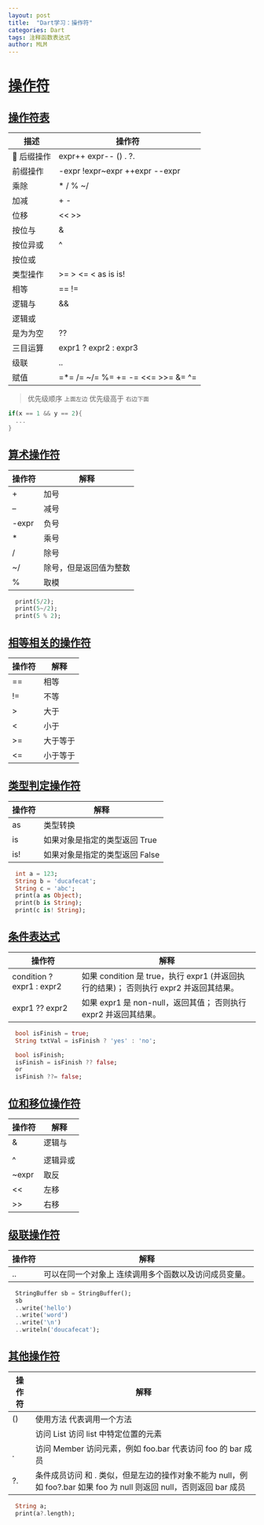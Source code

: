```yaml
---
layout: post
title:  "Dart学习：操作符"
categories: Dart
tags: 注释函数表达式
author: MLM
---
```

# [操作符]()

## [操作符表]()


| 描述       | 操作符                              |
| ---------- | ----------------------------------- |
|  后缀操作 | expr++ expr-- () . ?.               |
| 前缀操作   | -expr !expr\~expr ++expr --expr     |
| 乘除       | \* / % \~/                          |
| 加减       | + -                                 |
| 位移       | << >>                               |
| 按位与     | &                                   |
| 按位异或   | ^                                   |
| 按位或     |                                     |
| 类型操作   | >= > <= < as is is!                 |
| 相等       | == !=                               |
| 逻辑与     | &&                                  |
| 逻辑或     |                                     |
| 是为为空   | ??                                  |
| 三目运算   | expr1 ? expr2 : expr3               |
| 级联       | ..                                  |
| 赋值       | =\*= /= \~/= %= += -= <<= >>= &= ^= |

> 优先级顺序 `上面左边` 优先级高于 `右边下面`

```dart
if(x == 1 && y == 2){
  ...
}
```

## [算术操作符]()


| 操作符 | 解释                   |
| ------ | ---------------------- |
| +      | 加号                   |
| –     | 减号                   |
| -expr  | 负号                   |
| \*     | 乘号                   |
| /      | 除号                   |
| \~/    | 除号，但是返回值为整数 |
| %      | 取模                   |

```dart
  print(5/2);
  print(5~/2);
  print(5 % 2);
```

## [相等相关的操作符]()


| 操作符 | 解释     |
| ------ | -------- |
| ==     | 相等     |
| !=     | 不等     |
| >      | 大于     |
| <      | 小于     |
| >=     | 大于等于 |
| <=     | 小于等于 |

## [类型判定操作符]()


| 操作符 | 解释                           |
| ------ | ------------------------------ |
| as     | 类型转换                       |
| is     | 如果对象是指定的类型返回 True  |
| is!    | 如果对象是指定的类型返回 False |

```dart
  int a = 123;
  String b = 'ducafecat';
  String c = 'abc';
  print(a as Object);
  print(b is String);
  print(c is! String);
```

## [条件表达式]()


| 操作符                    | 解释                                                                                  |
| ------------------------- | ------------------------------------------------------------------------------------- |
| condition ? expr1 : expr2 | 如果 condition 是 true，执行 expr1 (并返回执行的结果)； 否则执行 expr2 并返回其结果。 |
| expr1 ?? expr2            | 如果 expr1 是 non-null，返回其值； 否则执行 expr2 并返回其结果。                      |

```dart
  bool isFinish = true;
  String txtVal = isFinish ? 'yes' : 'no';

  bool isFinish;
  isFinish = isFinish ?? false;
  or
  isFinish ??= false;
```

## [位和移位操作符]()


| 操作符 | 解释     |
| ------ | -------- |
| &      | 逻辑与   |
|        |          |
| ^      | 逻辑异或 |
| \~expr | 取反     |
| <<     | 左移     |
| >>     | 右移     |

## [级联操作符]()


| 操作符 | 解释                                                  |
| ------ | ----------------------------------------------------- |
| ..     | 可以在同一个对象上 连续调用多个函数以及访问成员变量。 |

```dart
  StringBuffer sb = StringBuffer();
  sb
  ..write('hello')
  ..write('word')
  ..write('\n')
  ..writeln('doucafecat');
```

## [其他操作符]()


| 操作符 | 解释                                                                                                                 |
| ------ | -------------------------------------------------------------------------------------------------------------------- |
| ()     | 使用方法 代表调用一个方法                                                                                            |
|        | 访问 List 访问 list 中特定位置的元素                                                                                 |
| .      | 访问 Member 访问元素，例如 foo.bar 代表访问 foo 的 bar 成员                                                          |
| ?.     | 条件成员访问 和 . 类似，但是左边的操作对象不能为 null，例如 foo?.bar 如果 foo 为 null 则返回 null，否则返回 bar 成员 |

```dart
  String a;
  print(a?.length);
```

